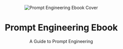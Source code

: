 <p align="center">
  <img src="https://via.placeholder.com/600x200?text=Prompt+Engineering+Ebook" alt="Prompt Engineering Ebook Cover">
</p>

<h1 align="center">Prompt Engineering Ebook</h1>
<p align="center">A Guide to Prompt Engineering</p>
